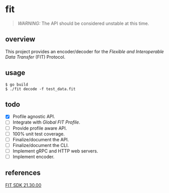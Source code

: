 # fit
> *WARNING:* The API should be considered unstable at this time. 

## overview
This project provides an encoder/decoder for the _Flexible and Interoperable Data Transfer_ (FIT) Protocol.

## usage
```
$ go build
$ ./fit decode -f test_data.fit
```

## todo
- [x] Profile agnostic API.
- [ ] Integrate with _Global FIT Profile_.
- [ ] Provide profile aware API.
- [ ] 100% unit test coverage.
- [ ] Finalize/document the API.
- [ ] Finalize/document the CLI.
- [ ] Implement gRPC and HTTP web servers.
- [ ] Implement encoder.

## references
[FIT SDK 21.30.00](https://www.thisisant.com/resources/fit-sdk/)